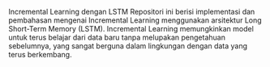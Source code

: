 Incremental Learning dengan LSTM Repositori ini berisi implementasi dan pembahasan mengenai Incremental Learning menggunakan arsitektur Long Short-Term Memory (LSTM). 
Incremental Learning memungkinkan model untuk terus belajar dari data baru tanpa melupakan pengetahuan sebelumnya, 
yang sangat berguna dalam lingkungan dengan data yang terus berkembang.
